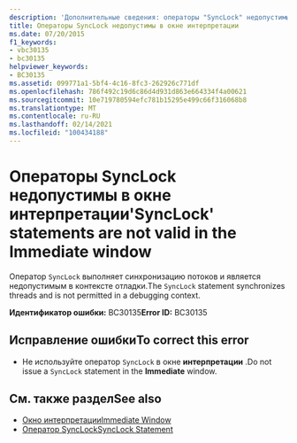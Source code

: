 ```yaml
---
description: 'Дополнительные сведения: операторы "SyncLock" недопустимы в окне интерпретации'
title: Операторы SyncLock недопустимы в окне интерпретации
ms.date: 07/20/2015
f1_keywords:
- vbc30135
- bc30135
helpviewer_keywords:
- BC30135
ms.assetid: 099771a1-5bf4-4c16-8fc3-262926c771df
ms.openlocfilehash: 786f492c19d6c86d4d931d863e664334f4a00621
ms.sourcegitcommit: 10e719780594efc781b15295e499c66f316068b8
ms.translationtype: MT
ms.contentlocale: ru-RU
ms.lasthandoff: 02/14/2021
ms.locfileid: "100434188"
---
```

# <a name="synclock-statements-are-not-valid-in-the-immediate-window"></a><span data-ttu-id="6fb65-103">Операторы SyncLock недопустимы в окне интерпретации</span><span class="sxs-lookup"><span data-stu-id="6fb65-103">'SyncLock' statements are not valid in the Immediate window</span></span>

<span data-ttu-id="6fb65-104">Оператор `SyncLock` выполняет синхронизацию потоков и является недопустимым в контексте отладки.</span><span class="sxs-lookup"><span data-stu-id="6fb65-104">The `SyncLock` statement synchronizes threads and is not permitted in a debugging context.</span></span>  
  
 <span data-ttu-id="6fb65-105">**Идентификатор ошибки:** BC30135</span><span class="sxs-lookup"><span data-stu-id="6fb65-105">**Error ID:** BC30135</span></span>  
  
## <a name="to-correct-this-error"></a><span data-ttu-id="6fb65-106">Исправление ошибки</span><span class="sxs-lookup"><span data-stu-id="6fb65-106">To correct this error</span></span>  
  
- <span data-ttu-id="6fb65-107">Не используйте оператор `SyncLock` в окне **интерпретации** .</span><span class="sxs-lookup"><span data-stu-id="6fb65-107">Do not issue a `SyncLock` statement in the **Immediate** window.</span></span>  
  
## <a name="see-also"></a><span data-ttu-id="6fb65-108">См. также раздел</span><span class="sxs-lookup"><span data-stu-id="6fb65-108">See also</span></span>

- [<span data-ttu-id="6fb65-109">Окно интерпретации</span><span class="sxs-lookup"><span data-stu-id="6fb65-109">Immediate Window</span></span>](/visualstudio/ide/reference/immediate-window)
- [<span data-ttu-id="6fb65-110">Оператор SyncLock</span><span class="sxs-lookup"><span data-stu-id="6fb65-110">SyncLock Statement</span></span>](../language-reference/statements/synclock-statement.md)
